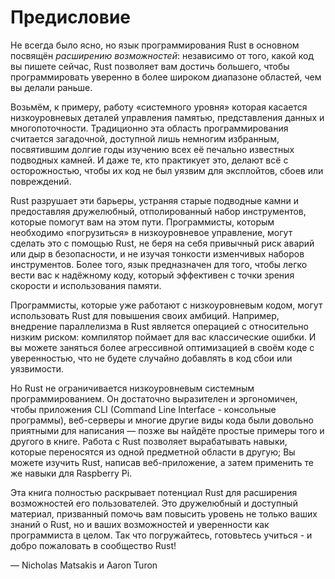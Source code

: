 # Предисловие

Не всегда было ясно, но язык программирования Rust в основном посвящён *расширению возможностей*: независимо от того, какой код вы пишете сейчас, Rust позволяет вам достичь большего, чтобы программировать уверенно в более широком диапазоне областей, чем вы делали раньше.

Возьмём, к примеру, работу «системного уровня» которая касается низкоуровневых деталей управления памятью, представления данных и многопоточности. Традиционно эта область программирования считается загадочной, доступной лишь немногим избранным, посвятившим долгие годы изучению всех её печально известных подводных камней. И даже те, кто практикует это, делают всё с осторожностью, чтобы их код не был уязвим для эксплойтов, сбоев или повреждений.

Rust разрушает эти барьеры, устраняя старые подводные камни и предоставляя дружелюбный, отполированный набор инструментов, которые помогут вам на этом пути. Программисты, которым необходимо «погрузиться» в низкоуровневое управление, могут сделать это с помощью Rust, не беря на себя привычный риск аварий или дыр в безопасности, и не изучая тонкости изменчивых наборов инструментов. Более того, язык предназначен для того, чтобы легко вести вас к надёжному коду, который эффективен с точки зрения скорости и использования памяти.

Программисты, которые уже работают с низкоуровневым кодом, могут использовать Rust для повышения своих амбиций. Например, внедрение параллелизма в Rust является операцией с относительно низким риском: компилятор поймает для вас классические ошибки. И вы можете заняться более агрессивной оптимизацией в своём коде с уверенностью, что не будете случайно добавлять в код сбои или уязвимости.

Но Rust не ограничивается низкоуровневым системным программированием. Он достаточно выразителен и эргономичен, чтобы приложения CLI (Command Line Interface - консольные программы), веб-серверы и многие другие виды кода были довольно приятными для написания — позже вы найдёте простые примеры того и другого в книге. Работа с Rust позволяет вырабатывать навыки, которые переносятся из одной предметной области в другую; Вы можете изучить Rust, написав веб-приложение, а затем применить те же навыки для Raspberry Pi.

Эта книга полностью раскрывает потенциал Rust для расширения возможностей его пользователей. Это дружелюбный и доступный материал, призванный помочь вам повысить уровень не только ваших знаний о Rust, но и ваших возможностей и уверенности как программиста в целом. Так что погружайтесь, готовьтесь учиться - и добро пожаловать в сообщество Rust!

— Nicholas Matsakis и Aaron Turon
